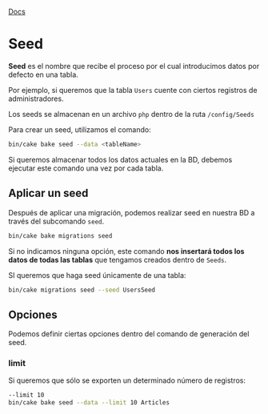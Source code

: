[Docs](<https://book.cakephp.org/3.0/en/migrations.html#seed-seeding-your-database>)

# Seed

**Seed** es el nombre que recibe el proceso por el cual introducimos datos por defecto en una tabla.

Por ejemplo, si queremos que la tabla `Users` cuente con ciertos registros de administradores.

Los seeds se almacenan en un archivo `php` dentro de la ruta `/config/Seeds`

Para crear un seed, utilizamos el comando:

```bash
bin/cake bake seed --data <tableName> 
```

Si queremos almacenar todos los datos actuales en la BD, debemos ejecutar este comando una vez por cada tabla.

## Aplicar un seed

Después de aplicar una migración, podemos realizar seed en nuestra BD a través del subcomando `seed`.

```bash
bin/cake bake migrations seed
```

Si no indicamos ninguna opción, este comando **nos insertará todos los datos de todas las tablas** que tengamos creados dentro de `Seeds`.

SI queremos que haga seed únicamente de una tabla:

```bash
bin/cake migrations seed --seed UsersSeed
```

## Opciones

Podemos definir ciertas opciones dentro del comando de generación del seed. 

### limit

Si queremos que sólo se exporten un determinado número de registros:

```bash
--limit 10
bin/cake bake seed --data --limit 10 Articles
```

